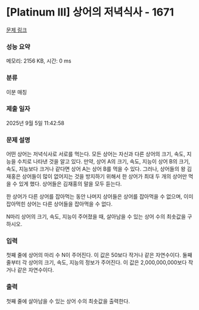 # [Platinum III] 상어의 저녁식사 - 1671 

[문제 링크](https://www.acmicpc.net/problem/1671) 

### 성능 요약

메모리: 2156 KB, 시간: 0 ms

### 분류

이분 매칭

### 제출 일자

2025년 9월 5일 11:42:58

### 문제 설명

<p>어떤 상어는 저녁식사로 서로를 먹는다. 모든 상어는 자신과 다른 상어의 크기, 속도, 지능을 수치로 나타낸 것을 알고 있다. 만약, 상어 A의 크기, 속도, 지능이 상어 B의 크기, 속도, 지능보다 크거나 같다면 상어 A는 상어 B를 먹을 수 있다. 그러나, 상어들의 왕 김재홍은 상어들이 많이 없어지는 것을 방지하기 위해서 한 상어가 최대 두 개의 상어만 먹을 수 있게 했다. 상어들은 김재홍의 말을 모두 듣는다.</p>

<p>한 상어가 다른 상어를 잡아먹는 동안 나머지 상어들은 상어를 잡아먹을 수 없으며, 이미 잡아먹힌 상어는 다른 상어들을 잡아먹을 수 없다.</p>

<p>N마리 상어의 크기, 속도, 지능이 주어졌을 때, 살아남을 수 있는 상어 수의 최솟값을 구하시오.</p>

### 입력 

 <p>첫째 줄에 상어의 마리 수 N이 주어진다. 이 값은 50보다 작거나 같은 자연수이다. 둘째 줄부터 각 상어의 크기, 속도, 지능의 정보가 주어진다. 이 값은 2,000,000,000보다 작거나 같은 자연수이다.</p>

### 출력 

 <p>첫째 줄에 살아남을 수 있는 상어 수의 최솟값을 출력한다.</p>

